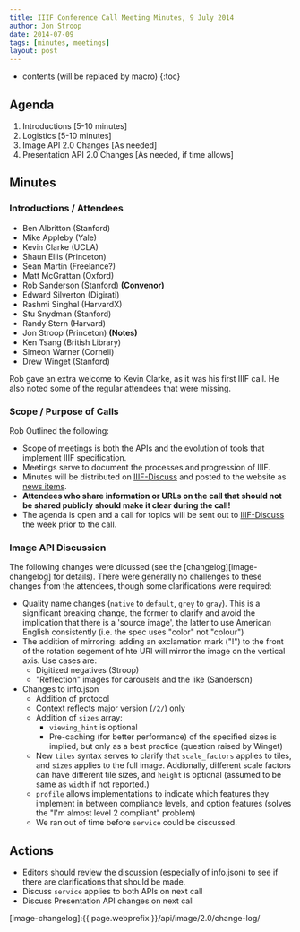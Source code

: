 ```yaml
---
title: IIIF Conference Call Meeting Minutes, 9 July 2014
author: Jon Stroop
date: 2014-07-09
tags: [minutes, meetings]
layout: post
---
```


* contents (will be replaced by macro)
{:toc}

Agenda
------
 1. Introductions [5-10 minutes]
 2. Logistics [5-10 minutes]
 3. Image API 2.0 Changes [As needed]
 4. Presentation API 2.0 Changes [As needed, if time allows]

Minutes
-------

### Introductions / Attendees

 * Ben Albritton (Stanford)
 * Mike Appleby (Yale)
 * Kevin Clarke (UCLA)
 * Shaun Ellis (Princeton)
 * Sean Martin (Freelance?)
 * Matt McGrattan (Oxford)
 * Rob Sanderson (Stanford) __(Convenor)__
 * Edward Silverton (Digirati)
 * Rashmi Singhal (HarvardX)
 * Stu Snydman (Stanford)
 * Randy Stern (Harvard)
 * Jon Stroop (Princeton) __(Notes)__
 * Ken Tsang (British Library)
 * Simeon Warner (Cornell)
 * Drew Winget (Stanford)

Rob gave an extra welcome to Kevin Clarke, as it was his first IIIF call. He also noted some of the regular attendees that were missing.

### Scope / Purpose of Calls

Rob Outlined the following:

 * Scope of meetings is both the APIs and the evolution of tools that implement IIIF specification.
 * Meetings serve to document the processes and progression of IIIF.
 * Minutes will be distributed on [IIIF-Discuss][iiif-discuss] and posted to the website as [news items][news].
 * __Attendees who share information or URLs on the call that should not be shared publicly should make it clear during the call!__
 * The agenda is open and a call for topics will be sent out to [IIIF-Discuss][iiif-discuss] the week prior to the call.

### Image API Discussion

The following changes were dicussed (see the [changelog][image-changelog] for details). There were generally no challenges to these changes from the attendees, though some clarifications were required:

 * Quality name changes (`native` to `default`, `grey` to `gray`). This is a significant breaking change, the former to clarify and avoid the implication that there is a 'source image', the latter to use American English consistently (i.e. the spec uses "color" not "colour")
 * The addition of mirroring: adding an exclamation mark ("!") to the front of the rotation segement of hte URI will mirror the image on the vertical axis. Use cases are:
   * Digitized negatives (Stroop)
   * "Reflection" images for carousels and the like (Sanderson)
 * Changes to info.json
   * Addition of protocol
   * Context reflects major version (`/2/`) only
   * Addition of `sizes` array:
      * `viewing_hint` is optional
      * Pre-caching (for better performance) of the specified sizes is implied, but only as a best practice (question raised by Winget)
   * New `tiles` syntax serves to clarify that `scale_factors` applies to tiles, and `sizes` applies to the full image. Addionally, different scale factors can have different tile sizes, and `height` is optional (assumed to be same as `width` if not reported.)
   * `profile` allows implementations to indicate which features they implement in between compliance levels, and option features (solves the "I'm almost level 2 compliant" problem)
   * We ran out of time before `service` could be discussed.

Actions
-------

 * Editors should review the discussion (especially of info.json) to see if there are clarifications that should be made.
 * Discuss `service` applies to both APIs on next call
 * Discuss Presentation API changes on next call

[iiif-discuss]: mailto:iiif-discuss@googlegroups.com
[news]: /news/
[image-changelog]:{{ page.webprefix }}/api/image/2.0/change-log/
